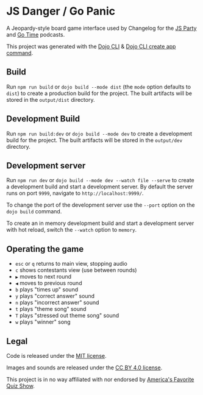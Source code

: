 # JS Danger / Go Panic

A Jeopardy-style board game interface used by Changelog for the [JS Party](https://changelog.com/jsparty) and [Go Time](https://changelog.com/gotime) podcasts.

This project was generated with the [Dojo CLI](https://github.com/dojo/cli) & [Dojo CLI create app command](https://github.com/dojo/cli-create-app).

## Build

Run `npm run build` or `dojo build --mode dist` (the `mode` option defaults to `dist`) to create a production build for the project. The built artifacts will be stored in the `output/dist` directory.

## Development Build

Run `npm run build:dev` or `dojo build --mode dev` to create a development build for the project. The built artifacts will be stored in the `output/dev` directory.

## Development server

Run `npm run dev` or `dojo build --mode dev --watch file --serve` to create a development build and start a development server. By default the server runs on port `9999`, navigate to `http://localhost:9999/`.

To change the port of the development server use the `--port` option on the `dojo build` command.

To create an in memory development build and start a development server with hot reload, switch the `--watch` option to `memory`.

## Operating the game

- `esc` or `q` returns to main view, stopping audio
- `c` shows contestants view (use between rounds)
- `▶️` moves to next round
- `◀️` moves to previous round
- `b` plays "times up" sound
- `y` plays "correct answer" sound
- `n` plays "incorrect answer" sound
- `t` plays "theme song" sound
- `T` plays "stressed out theme song" sound
- `w` plays "winner" song

## Legal

Code is released under the [MIT license](/LICENSE).

Images and sounds are released under the [CC BY 4.0 license](https://creativecommons.org/licenses/by/4.0/).

This project is in no way affiliated with nor endorsed by [America's Favorite Quiz Show](https://www.jeopardy.com).
